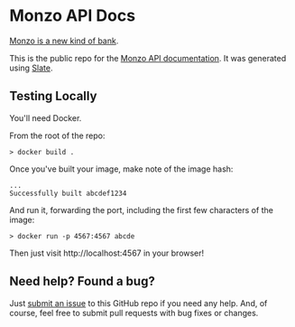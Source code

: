 Monzo API Docs
========

[Monzo is a new kind of bank](https://monzo.com).

This is the public repo for the [Monzo API documentation](https://monzo.com/docs). It was generated using [Slate](https://github.com/lord/slate).

Testing Locally
-----------------------
You'll need Docker.

From the root of the repo:
```
> docker build .
```

Once you've built your image, make note of the image hash:
```
...
Successfully built abcdef1234
```

And run it, forwarding the port, including the first few characters of the image:
```
> docker run -p 4567:4567 abcde
```

Then just visit http://localhost:4567 in your browser!


Need help? Found a bug?
-----------------------

Just [submit an issue](https://github.com/monzo/docs/issues) to this GitHub repo if you need any help. And, of course, feel free to submit pull requests with bug fixes or changes.
